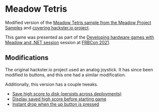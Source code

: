 # Meadow Tetris

Modified version of the [Meadow Tetris sample from the Meadow Project Samples](https://github.com/WildernessLabs/Meadow_Project_Samples/tree/main/source/Games/Tetris) and [covering hackster.io project](https://www.hackster.io/wilderness-labs/make-your-own-tetris-game-with-meadow-bc5643).

This game was presented as part of the [Developing hardware games
with Meadow and .NET session](https://docs.google.com/presentation/d/12e_5ahy1DEcmbZx4xR_ILKQyRJ-pq9zaKkN8ua8qIfE/edit?usp=sharing) session at [FRBCon 2021](https://flatredball.com/).

## Modifications

The original hackster.io project used an analog joystick. It has since been modified to buttons, and this one had a similar modification.

Additionally, this version has a couple tweaks.

* [Save high score to disk (persists across deployments)](https://github.com/patridge/MeadowTetris/blob/main/MeadowTetris/GameData.cs)
* [Display saved high score before starting game](https://github.com/patridge/MeadowTetris/blob/098447954749b918baffab2978cfaa1ac876c6fb/MeadowTetris/MeadowApp.cs#L165-L173)
* [Instant drop when the up button is pressed](https://github.com/patridge/MeadowTetris/blob/098447954749b918baffab2978cfaa1ac876c6fb/MeadowTetris/TetrisGame.cs#L150-L163)
